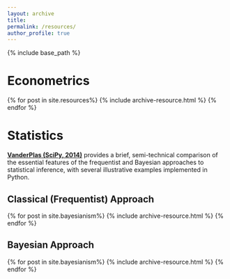 ```yaml
---
layout: archive
title:
permalink: /resources/
author_profile: true
---
```


{% include base_path %}

# Econometrics


{% for post in site.resources%}
  {% include archive-resource.html %}
{% endfor %}

# Statistics

[**VanderPlas (SciPy, 2014)**](https://ertuncaydogdu.github.io/files/Frequentism.and.Bayesianism.pdf) provides a brief, semi-technical comparison of the essential features of the frequentist and Bayesian approaches to statistical inference, with several illustrative examples implemented in Python.

## Classical (Frequentist) Approach

{% for post in site.bayesianism%}
  {% include archive-resource.html %}
{% endfor %}

## Bayesian Approach

{% for post in site.bayesianism%}
  {% include archive-resource.html %}
{% endfor %}
